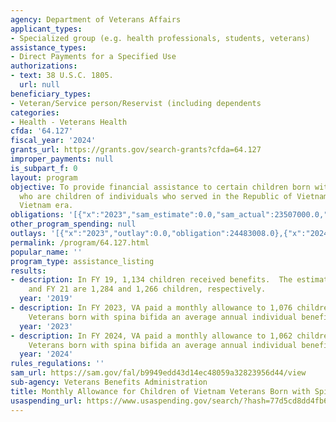 ```yaml
---
agency: Department of Veterans Affairs
applicant_types:
- Specialized group (e.g. health professionals, students, veterans)
assistance_types:
- Direct Payments for a Specified Use
authorizations:
- text: 38 U.S.C. 1805.
  url: null
beneficiary_types:
- Veteran/Service person/Reservist (including dependents
categories:
- Health - Veterans Health
cfda: '64.127'
fiscal_year: '2024'
grants_url: https://grants.gov/search-grants?cfda=64.127
improper_payments: null
is_subpart_f: 0
layout: program
objective: To provide financial assistance to certain children born with spina bifida
  who are children of individuals who served in the Republic of Vietnam during the
  Vietnam era.
obligations: '[{"x":"2023","sam_estimate":0.0,"sam_actual":23507000.0,"usa_spending_actual":24483008.0},{"x":"2024","sam_estimate":0.0,"sam_actual":24530000.0,"usa_spending_actual":24957500.0},{"x":"2025","sam_estimate":0.0,"sam_actual":24128000.0,"usa_spending_actual":2014199.0}]'
other_program_spending: null
outlays: '[{"x":"2023","outlay":0.0,"obligation":24483008.0},{"x":"2024","outlay":0.0,"obligation":24957500.0},{"x":"2025","outlay":0.0,"obligation":2014199.0}]'
permalink: /program/64.127.html
popular_name: ''
program_type: assistance_listing
results:
- description: In FY 19, 1,134 children received benefits.  The estimates for FY 20
    and FY 21 are 1,284 and 1,266 children, respectively.
  year: '2019'
- description: In FY 2023, VA paid a monthly allowance to 1,076 children of Vietnam
    Veterans born with spina bifida an average annual individual benefit of $21,847.
  year: '2023'
- description: In FY 2024, VA paid a monthly allowance to 1,062 children of Vietnam
    Veterans born with spina bifida an average annual individual benefit of $23,098.
  year: '2024'
rules_regulations: ''
sam_url: https://sam.gov/fal/b9949edd43d14ec48059a32823956d44/view
sub-agency: Veterans Benefits Administration
title: Monthly Allowance for Children of Vietnam Veterans Born with Spina Bifida
usaspending_url: https://www.usaspending.gov/search/?hash=77d5cd8dd4fb66ff64a14795bfb11307
---
```

